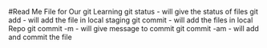 #Read Me File for Our git Learning
git status - will give the status of files
git add - will add the file in local staging
git commit - will add the files in local Repo
git commit -m - will give message to commit
git commit -am - will add and commit the file

